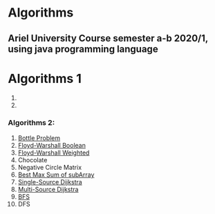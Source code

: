 # Algorithms

## Ariel University Course semester a-b 2020/1, using java programming language


# Algorithms 1

1.
1.


### Algorithms 2:


1. [Bottle Problem](src/algorithms_2/practice_bottle_problem)
1. [Floyd-Warshall Boolean](src/algorithms_2/practice_floyd_warshall)
1. [Floyd-Warshall Weighted](src/algorithms_2/practice_floyd_warshall)
1. Chocolate
1. Negative Circle Matrix
1. [Best Max Sum of subArray](src/algorithms_2/practice_best_subarray_sum)
1. [Single-Source Dijkstra](src/algorithms_2/practice_dijkstra)
1. [Multi-Source Dijkstra](src/algorithms_2/practice_dijkstra)
1. [BFS](src/algorithms_2/practice_bfs)
1. DFS